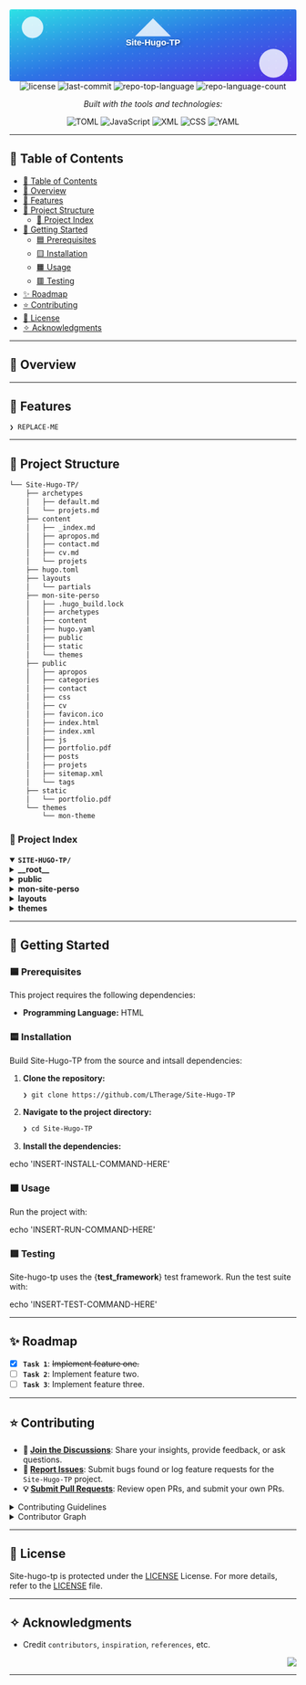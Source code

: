 <div id="top">

<!-- HEADER STYLE: BANNER -->
<div align="center">
<svg xmlns="http://www.w3.org/2000/svg" viewBox="0 0 800 200">
	<defs>
		<linearGradient id="bg" x1="0%" y1="0%" x2="100%" y2="100%">
			<stop offset="0%" style="stop-color:#2de2e5;stop-opacity:1" />
			<stop offset="50%" style="stop-color:#2d74e5;stop-opacity:1" />
			<stop offset="100%" style="stop-color:#552de5;stop-opacity:1" />
		</linearGradient>
		<filter id="shadow">
			<feDropShadow dx="2.0" dy="2.0" stdDeviation="4.0" flood-opacity="0.5" />
		</filter>
		<pattern id="dots" width="20.0" height="20.0" patternUnits="userSpaceOnUse">
			<circle cx="3" cy="3" r="1.5" fill="rgba(255,255,255,0.2)" />
		</pattern>
	</defs>
	<rect width="100%" height="100%" fill="url(#bg)" rx="5.0" />
	<rect width="100%" height="100%" fill="url(#dots)" />
	<circle cx="64.0" cy="50.0" r="30.0" fill="rgba(255,255,255,0.8)" />
	<circle cx="736.0" cy="150.0" r="40.0" fill="rgba(255,255,255,0.8)" />
	<path d="M 400.0 25.0
			 L 450.0 75.0
			 L 350.0 75.0 Z" fill="rgba(255,255,255,0.8)" />
	<text x="400.0" y="100.0" font-family="Arial, sans-serif" font-size="24" font-weight="bold" text-anchor="middle" fill="#FFFFFF" filter="url(#shadow)">
		Site-Hugo-TP
	</text>
	<text x="400.0" y="150.0" font-family="Arial, sans-serif" font-size="18" text-anchor="middle" fill="rgba(255,255,255,0.9)">
</text></svg>

<!-- BADGES -->
<img src="https://img.shields.io/github/license/LTherage/Site-Hugo-TP?style=flat-square&logo=opensourceinitiative&logoColor=white&color=00BFFF" alt="license">
<img src="https://img.shields.io/github/last-commit/LTherage/Site-Hugo-TP?style=flat-square&logo=git&logoColor=white&color=00BFFF" alt="last-commit">
<img src="https://img.shields.io/github/languages/top/LTherage/Site-Hugo-TP?style=flat-square&color=00BFFF" alt="repo-top-language">
<img src="https://img.shields.io/github/languages/count/LTherage/Site-Hugo-TP?style=flat-square&color=00BFFF" alt="repo-language-count">

<em>Built with the tools and technologies:</em>

<img src="https://img.shields.io/badge/TOML-9C4121.svg?style=flat-square&logo=TOML&logoColor=white" alt="TOML">
<img src="https://img.shields.io/badge/JavaScript-F7DF1E.svg?style=flat-square&logo=JavaScript&logoColor=black" alt="JavaScript">
<img src="https://img.shields.io/badge/XML-005FAD.svg?style=flat-square&logo=XML&logoColor=white" alt="XML">
<img src="https://img.shields.io/badge/CSS-663399.svg?style=flat-square&logo=CSS&logoColor=white" alt="CSS">
<img src="https://img.shields.io/badge/YAML-CB171E.svg?style=flat-square&logo=YAML&logoColor=white" alt="YAML">

</div>

---

## 💎 Table of Contents

- [💎 Table of Contents](#-table-of-contents)
- [🔷 Overview](#-overview)
- [🔶 Features](#-features)
- [💠 Project Structure](#-project-structure)
    - [🔹 Project Index](#-project-index)
- [🔸 Getting Started](#-getting-started)
    - [🟦 Prerequisites](#-prerequisites)
    - [🟨 Installation](#-installation)
    - [🟧 Usage](#-usage)
    - [🟥 Testing](#-testing)
- [✨ Roadmap](#-roadmap)
- [⭐ Contributing](#-contributing)
- [💫 License](#-license)
- [✧ Acknowledgments](#-acknowledgments)

---

## 🔷 Overview



---

## 🔶 Features

<code>❯ REPLACE-ME</code>

---

## 💠 Project Structure

```sh
└── Site-Hugo-TP/
    ├── archetypes
    │   ├── default.md
    │   └── projets.md
    ├── content
    │   ├── _index.md
    │   ├── apropos.md
    │   ├── contact.md
    │   ├── cv.md
    │   └── projets
    ├── hugo.toml
    ├── layouts
    │   └── partials
    ├── mon-site-perso
    │   ├── .hugo_build.lock
    │   ├── archetypes
    │   ├── content
    │   ├── hugo.yaml
    │   ├── public
    │   ├── static
    │   └── themes
    ├── public
    │   ├── apropos
    │   ├── categories
    │   ├── contact
    │   ├── css
    │   ├── cv
    │   ├── favicon.ico
    │   ├── index.html
    │   ├── index.xml
    │   ├── js
    │   ├── portfolio.pdf
    │   ├── posts
    │   ├── projets
    │   ├── sitemap.xml
    │   └── tags
    ├── static
    │   └── portfolio.pdf
    └── themes
        └── mon-theme
```

### 🔹 Project Index

<details open>
	<summary><b><code>SITE-HUGO-TP/</code></b></summary>
	<!-- __root__ Submodule -->
	<details>
		<summary><b>__root__</b></summary>
		<blockquote>
			<div class='directory-path' style='padding: 8px 0; color: #666;'>
				<code><b>⦿ __root__</b></code>
			<table style='width: 100%; border-collapse: collapse;'>
			<thead>
				<tr style='background-color: #f8f9fa;'>
					<th style='width: 30%; text-align: left; padding: 8px;'>File Name</th>
					<th style='text-align: left; padding: 8px;'>Summary</th>
				</tr>
			</thead>
				<tr style='border-bottom: 1px solid #eee;'>
					<td style='padding: 8px;'><b><a href='https://github.com/LTherage/Site-Hugo-TP/blob/master/hugo.toml'>hugo.toml</a></b></td>
					<td style='padding: 8px;'>Code>❯ REPLACE-ME</code></td>
				</tr>
			</table>
		</blockquote>
	</details>
	<!-- public Submodule -->
	<details>
		<summary><b>public</b></summary>
		<blockquote>
			<div class='directory-path' style='padding: 8px 0; color: #666;'>
				<code><b>⦿ public</b></code>
			<table style='width: 100%; border-collapse: collapse;'>
			<thead>
				<tr style='background-color: #f8f9fa;'>
					<th style='width: 30%; text-align: left; padding: 8px;'>File Name</th>
					<th style='text-align: left; padding: 8px;'>Summary</th>
				</tr>
			</thead>
				<tr style='border-bottom: 1px solid #eee;'>
					<td style='padding: 8px;'><b><a href='https://github.com/LTherage/Site-Hugo-TP/blob/master/public/sitemap.xml'>sitemap.xml</a></b></td>
					<td style='padding: 8px;'>Code>❯ REPLACE-ME</code></td>
				</tr>
				<tr style='border-bottom: 1px solid #eee;'>
					<td style='padding: 8px;'><b><a href='https://github.com/LTherage/Site-Hugo-TP/blob/master/public/index.html'>index.html</a></b></td>
					<td style='padding: 8px;'>Code>❯ REPLACE-ME</code></td>
				</tr>
				<tr style='border-bottom: 1px solid #eee;'>
					<td style='padding: 8px;'><b><a href='https://github.com/LTherage/Site-Hugo-TP/blob/master/public/index.xml'>index.xml</a></b></td>
					<td style='padding: 8px;'>Code>❯ REPLACE-ME</code></td>
				</tr>
			</table>
			<!-- contact Submodule -->
			<details>
				<summary><b>contact</b></summary>
				<blockquote>
					<div class='directory-path' style='padding: 8px 0; color: #666;'>
						<code><b>⦿ public.contact</b></code>
					<table style='width: 100%; border-collapse: collapse;'>
					<thead>
						<tr style='background-color: #f8f9fa;'>
							<th style='width: 30%; text-align: left; padding: 8px;'>File Name</th>
							<th style='text-align: left; padding: 8px;'>Summary</th>
						</tr>
					</thead>
						<tr style='border-bottom: 1px solid #eee;'>
							<td style='padding: 8px;'><b><a href='https://github.com/LTherage/Site-Hugo-TP/blob/master/public/contact/index.html'>index.html</a></b></td>
							<td style='padding: 8px;'>Code>❯ REPLACE-ME</code></td>
						</tr>
					</table>
				</blockquote>
			</details>
			<!-- css Submodule -->
			<details>
				<summary><b>css</b></summary>
				<blockquote>
					<div class='directory-path' style='padding: 8px 0; color: #666;'>
						<code><b>⦿ public.css</b></code>
					<table style='width: 100%; border-collapse: collapse;'>
					<thead>
						<tr style='background-color: #f8f9fa;'>
							<th style='width: 30%; text-align: left; padding: 8px;'>File Name</th>
							<th style='text-align: left; padding: 8px;'>Summary</th>
						</tr>
					</thead>
						<tr style='border-bottom: 1px solid #eee;'>
							<td style='padding: 8px;'><b><a href='https://github.com/LTherage/Site-Hugo-TP/blob/master/public/css/main.css'>main.css</a></b></td>
							<td style='padding: 8px;'>Code>❯ REPLACE-ME</code></td>
						</tr>
					</table>
				</blockquote>
			</details>
			<!-- posts Submodule -->
			<details>
				<summary><b>posts</b></summary>
				<blockquote>
					<div class='directory-path' style='padding: 8px 0; color: #666;'>
						<code><b>⦿ public.posts</b></code>
					<table style='width: 100%; border-collapse: collapse;'>
					<thead>
						<tr style='background-color: #f8f9fa;'>
							<th style='width: 30%; text-align: left; padding: 8px;'>File Name</th>
							<th style='text-align: left; padding: 8px;'>Summary</th>
						</tr>
					</thead>
						<tr style='border-bottom: 1px solid #eee;'>
							<td style='padding: 8px;'><b><a href='https://github.com/LTherage/Site-Hugo-TP/blob/master/public/posts/index.html'>index.html</a></b></td>
							<td style='padding: 8px;'>Code>❯ REPLACE-ME</code></td>
						</tr>
						<tr style='border-bottom: 1px solid #eee;'>
							<td style='padding: 8px;'><b><a href='https://github.com/LTherage/Site-Hugo-TP/blob/master/public/posts/index.xml'>index.xml</a></b></td>
							<td style='padding: 8px;'>Code>❯ REPLACE-ME</code></td>
						</tr>
					</table>
					<!-- post-2 Submodule -->
					<details>
						<summary><b>post-2</b></summary>
						<blockquote>
							<div class='directory-path' style='padding: 8px 0; color: #666;'>
								<code><b>⦿ public.posts.post-2</b></code>
							<table style='width: 100%; border-collapse: collapse;'>
							<thead>
								<tr style='background-color: #f8f9fa;'>
									<th style='width: 30%; text-align: left; padding: 8px;'>File Name</th>
									<th style='text-align: left; padding: 8px;'>Summary</th>
								</tr>
							</thead>
								<tr style='border-bottom: 1px solid #eee;'>
									<td style='padding: 8px;'><b><a href='https://github.com/LTherage/Site-Hugo-TP/blob/master/public/posts/post-2/index.html'>index.html</a></b></td>
									<td style='padding: 8px;'>Code>❯ REPLACE-ME</code></td>
								</tr>
							</table>
						</blockquote>
					</details>
					<!-- post-3 Submodule -->
					<details>
						<summary><b>post-3</b></summary>
						<blockquote>
							<div class='directory-path' style='padding: 8px 0; color: #666;'>
								<code><b>⦿ public.posts.post-3</b></code>
							<table style='width: 100%; border-collapse: collapse;'>
							<thead>
								<tr style='background-color: #f8f9fa;'>
									<th style='width: 30%; text-align: left; padding: 8px;'>File Name</th>
									<th style='text-align: left; padding: 8px;'>Summary</th>
								</tr>
							</thead>
								<tr style='border-bottom: 1px solid #eee;'>
									<td style='padding: 8px;'><b><a href='https://github.com/LTherage/Site-Hugo-TP/blob/master/public/posts/post-3/index.html'>index.html</a></b></td>
									<td style='padding: 8px;'>Code>❯ REPLACE-ME</code></td>
								</tr>
							</table>
						</blockquote>
					</details>
					<!-- post-1 Submodule -->
					<details>
						<summary><b>post-1</b></summary>
						<blockquote>
							<div class='directory-path' style='padding: 8px 0; color: #666;'>
								<code><b>⦿ public.posts.post-1</b></code>
							<table style='width: 100%; border-collapse: collapse;'>
							<thead>
								<tr style='background-color: #f8f9fa;'>
									<th style='width: 30%; text-align: left; padding: 8px;'>File Name</th>
									<th style='text-align: left; padding: 8px;'>Summary</th>
								</tr>
							</thead>
								<tr style='border-bottom: 1px solid #eee;'>
									<td style='padding: 8px;'><b><a href='https://github.com/LTherage/Site-Hugo-TP/blob/master/public/posts/post-1/index.html'>index.html</a></b></td>
									<td style='padding: 8px;'>Code>❯ REPLACE-ME</code></td>
								</tr>
							</table>
						</blockquote>
					</details>
				</blockquote>
			</details>
			<!-- categories Submodule -->
			<details>
				<summary><b>categories</b></summary>
				<blockquote>
					<div class='directory-path' style='padding: 8px 0; color: #666;'>
						<code><b>⦿ public.categories</b></code>
					<table style='width: 100%; border-collapse: collapse;'>
					<thead>
						<tr style='background-color: #f8f9fa;'>
							<th style='width: 30%; text-align: left; padding: 8px;'>File Name</th>
							<th style='text-align: left; padding: 8px;'>Summary</th>
						</tr>
					</thead>
						<tr style='border-bottom: 1px solid #eee;'>
							<td style='padding: 8px;'><b><a href='https://github.com/LTherage/Site-Hugo-TP/blob/master/public/categories/index.html'>index.html</a></b></td>
							<td style='padding: 8px;'>Code>❯ REPLACE-ME</code></td>
						</tr>
						<tr style='border-bottom: 1px solid #eee;'>
							<td style='padding: 8px;'><b><a href='https://github.com/LTherage/Site-Hugo-TP/blob/master/public/categories/index.xml'>index.xml</a></b></td>
							<td style='padding: 8px;'>Code>❯ REPLACE-ME</code></td>
						</tr>
					</table>
				</blockquote>
			</details>
			<!-- projets Submodule -->
			<details>
				<summary><b>projets</b></summary>
				<blockquote>
					<div class='directory-path' style='padding: 8px 0; color: #666;'>
						<code><b>⦿ public.projets</b></code>
					<table style='width: 100%; border-collapse: collapse;'>
					<thead>
						<tr style='background-color: #f8f9fa;'>
							<th style='width: 30%; text-align: left; padding: 8px;'>File Name</th>
							<th style='text-align: left; padding: 8px;'>Summary</th>
						</tr>
					</thead>
						<tr style='border-bottom: 1px solid #eee;'>
							<td style='padding: 8px;'><b><a href='https://github.com/LTherage/Site-Hugo-TP/blob/master/public/projets/index.html'>index.html</a></b></td>
							<td style='padding: 8px;'>Code>❯ REPLACE-ME</code></td>
						</tr>
						<tr style='border-bottom: 1px solid #eee;'>
							<td style='padding: 8px;'><b><a href='https://github.com/LTherage/Site-Hugo-TP/blob/master/public/projets/index.xml'>index.xml</a></b></td>
							<td style='padding: 8px;'>Code>❯ REPLACE-ME</code></td>
						</tr>
					</table>
					<!-- sae-s1-03 Submodule -->
					<details>
						<summary><b>sae-s1-03</b></summary>
						<blockquote>
							<div class='directory-path' style='padding: 8px 0; color: #666;'>
								<code><b>⦿ public.projets.sae-s1-03</b></code>
							<table style='width: 100%; border-collapse: collapse;'>
							<thead>
								<tr style='background-color: #f8f9fa;'>
									<th style='width: 30%; text-align: left; padding: 8px;'>File Name</th>
									<th style='text-align: left; padding: 8px;'>Summary</th>
								</tr>
							</thead>
								<tr style='border-bottom: 1px solid #eee;'>
									<td style='padding: 8px;'><b><a href='https://github.com/LTherage/Site-Hugo-TP/blob/master/public/projets/sae-s1-03/index.html'>index.html</a></b></td>
									<td style='padding: 8px;'>Code>❯ REPLACE-ME</code></td>
								</tr>
							</table>
						</blockquote>
					</details>
					<!-- sae-s1-05-06 Submodule -->
					<details>
						<summary><b>sae-s1-05-06</b></summary>
						<blockquote>
							<div class='directory-path' style='padding: 8px 0; color: #666;'>
								<code><b>⦿ public.projets.sae-s1-05-06</b></code>
							<table style='width: 100%; border-collapse: collapse;'>
							<thead>
								<tr style='background-color: #f8f9fa;'>
									<th style='width: 30%; text-align: left; padding: 8px;'>File Name</th>
									<th style='text-align: left; padding: 8px;'>Summary</th>
								</tr>
							</thead>
								<tr style='border-bottom: 1px solid #eee;'>
									<td style='padding: 8px;'><b><a href='https://github.com/LTherage/Site-Hugo-TP/blob/master/public/projets/sae-s1-05-06/index.html'>index.html</a></b></td>
									<td style='padding: 8px;'>Code>❯ REPLACE-ME</code></td>
								</tr>
							</table>
						</blockquote>
					</details>
				</blockquote>
			</details>
			<!-- js Submodule -->
			<details>
				<summary><b>js</b></summary>
				<blockquote>
					<div class='directory-path' style='padding: 8px 0; color: #666;'>
						<code><b>⦿ public.js</b></code>
					<table style='width: 100%; border-collapse: collapse;'>
					<thead>
						<tr style='background-color: #f8f9fa;'>
							<th style='width: 30%; text-align: left; padding: 8px;'>File Name</th>
							<th style='text-align: left; padding: 8px;'>Summary</th>
						</tr>
					</thead>
						<tr style='border-bottom: 1px solid #eee;'>
							<td style='padding: 8px;'><b><a href='https://github.com/LTherage/Site-Hugo-TP/blob/master/public/js/main.js'>main.js</a></b></td>
							<td style='padding: 8px;'>Code>❯ REPLACE-ME</code></td>
						</tr>
					</table>
				</blockquote>
			</details>
			<!-- apropos Submodule -->
			<details>
				<summary><b>apropos</b></summary>
				<blockquote>
					<div class='directory-path' style='padding: 8px 0; color: #666;'>
						<code><b>⦿ public.apropos</b></code>
					<table style='width: 100%; border-collapse: collapse;'>
					<thead>
						<tr style='background-color: #f8f9fa;'>
							<th style='width: 30%; text-align: left; padding: 8px;'>File Name</th>
							<th style='text-align: left; padding: 8px;'>Summary</th>
						</tr>
					</thead>
						<tr style='border-bottom: 1px solid #eee;'>
							<td style='padding: 8px;'><b><a href='https://github.com/LTherage/Site-Hugo-TP/blob/master/public/apropos/index.html'>index.html</a></b></td>
							<td style='padding: 8px;'>Code>❯ REPLACE-ME</code></td>
						</tr>
						<tr style='border-bottom: 1px solid #eee;'>
							<td style='padding: 8px;'><b><a href='https://github.com/LTherage/Site-Hugo-TP/blob/master/public/apropos/index.xml'>index.xml</a></b></td>
							<td style='padding: 8px;'>Code>❯ REPLACE-ME</code></td>
						</tr>
					</table>
					<!-- apropos Submodule -->
					<details>
						<summary><b>apropos</b></summary>
						<blockquote>
							<div class='directory-path' style='padding: 8px 0; color: #666;'>
								<code><b>⦿ public.apropos.apropos</b></code>
							<table style='width: 100%; border-collapse: collapse;'>
							<thead>
								<tr style='background-color: #f8f9fa;'>
									<th style='width: 30%; text-align: left; padding: 8px;'>File Name</th>
									<th style='text-align: left; padding: 8px;'>Summary</th>
								</tr>
							</thead>
								<tr style='border-bottom: 1px solid #eee;'>
									<td style='padding: 8px;'><b><a href='https://github.com/LTherage/Site-Hugo-TP/blob/master/public/apropos/apropos/index.html'>index.html</a></b></td>
									<td style='padding: 8px;'>Code>❯ REPLACE-ME</code></td>
								</tr>
							</table>
						</blockquote>
					</details>
				</blockquote>
			</details>
			<!-- tags Submodule -->
			<details>
				<summary><b>tags</b></summary>
				<blockquote>
					<div class='directory-path' style='padding: 8px 0; color: #666;'>
						<code><b>⦿ public.tags</b></code>
					<table style='width: 100%; border-collapse: collapse;'>
					<thead>
						<tr style='background-color: #f8f9fa;'>
							<th style='width: 30%; text-align: left; padding: 8px;'>File Name</th>
							<th style='text-align: left; padding: 8px;'>Summary</th>
						</tr>
					</thead>
						<tr style='border-bottom: 1px solid #eee;'>
							<td style='padding: 8px;'><b><a href='https://github.com/LTherage/Site-Hugo-TP/blob/master/public/tags/index.html'>index.html</a></b></td>
							<td style='padding: 8px;'>Code>❯ REPLACE-ME</code></td>
						</tr>
						<tr style='border-bottom: 1px solid #eee;'>
							<td style='padding: 8px;'><b><a href='https://github.com/LTherage/Site-Hugo-TP/blob/master/public/tags/index.xml'>index.xml</a></b></td>
							<td style='padding: 8px;'>Code>❯ REPLACE-ME</code></td>
						</tr>
					</table>
					<!-- html Submodule -->
					<details>
						<summary><b>html</b></summary>
						<blockquote>
							<div class='directory-path' style='padding: 8px 0; color: #666;'>
								<code><b>⦿ public.tags.html</b></code>
							<table style='width: 100%; border-collapse: collapse;'>
							<thead>
								<tr style='background-color: #f8f9fa;'>
									<th style='width: 30%; text-align: left; padding: 8px;'>File Name</th>
									<th style='text-align: left; padding: 8px;'>Summary</th>
								</tr>
							</thead>
								<tr style='border-bottom: 1px solid #eee;'>
									<td style='padding: 8px;'><b><a href='https://github.com/LTherage/Site-Hugo-TP/blob/master/public/tags/html/index.html'>index.html</a></b></td>
									<td style='padding: 8px;'>Code>❯ REPLACE-ME</code></td>
								</tr>
								<tr style='border-bottom: 1px solid #eee;'>
									<td style='padding: 8px;'><b><a href='https://github.com/LTherage/Site-Hugo-TP/blob/master/public/tags/html/index.xml'>index.xml</a></b></td>
									<td style='padding: 8px;'>Code>❯ REPLACE-ME</code></td>
								</tr>
							</table>
						</blockquote>
					</details>
					<!-- blue Submodule -->
					<details>
						<summary><b>blue</b></summary>
						<blockquote>
							<div class='directory-path' style='padding: 8px 0; color: #666;'>
								<code><b>⦿ public.tags.blue</b></code>
							<table style='width: 100%; border-collapse: collapse;'>
							<thead>
								<tr style='background-color: #f8f9fa;'>
									<th style='width: 30%; text-align: left; padding: 8px;'>File Name</th>
									<th style='text-align: left; padding: 8px;'>Summary</th>
								</tr>
							</thead>
								<tr style='border-bottom: 1px solid #eee;'>
									<td style='padding: 8px;'><b><a href='https://github.com/LTherage/Site-Hugo-TP/blob/master/public/tags/blue/index.html'>index.html</a></b></td>
									<td style='padding: 8px;'>Code>❯ REPLACE-ME</code></td>
								</tr>
								<tr style='border-bottom: 1px solid #eee;'>
									<td style='padding: 8px;'><b><a href='https://github.com/LTherage/Site-Hugo-TP/blob/master/public/tags/blue/index.xml'>index.xml</a></b></td>
									<td style='padding: 8px;'>Code>❯ REPLACE-ME</code></td>
								</tr>
							</table>
						</blockquote>
					</details>
					<!-- marketing Submodule -->
					<details>
						<summary><b>marketing</b></summary>
						<blockquote>
							<div class='directory-path' style='padding: 8px 0; color: #666;'>
								<code><b>⦿ public.tags.marketing</b></code>
							<table style='width: 100%; border-collapse: collapse;'>
							<thead>
								<tr style='background-color: #f8f9fa;'>
									<th style='width: 30%; text-align: left; padding: 8px;'>File Name</th>
									<th style='text-align: left; padding: 8px;'>Summary</th>
								</tr>
							</thead>
								<tr style='border-bottom: 1px solid #eee;'>
									<td style='padding: 8px;'><b><a href='https://github.com/LTherage/Site-Hugo-TP/blob/master/public/tags/marketing/index.html'>index.html</a></b></td>
									<td style='padding: 8px;'>Code>❯ REPLACE-ME</code></td>
								</tr>
								<tr style='border-bottom: 1px solid #eee;'>
									<td style='padding: 8px;'><b><a href='https://github.com/LTherage/Site-Hugo-TP/blob/master/public/tags/marketing/index.xml'>index.xml</a></b></td>
									<td style='padding: 8px;'>Code>❯ REPLACE-ME</code></td>
								</tr>
							</table>
						</blockquote>
					</details>
					<!-- gestion-de-projet Submodule -->
					<details>
						<summary><b>gestion-de-projet</b></summary>
						<blockquote>
							<div class='directory-path' style='padding: 8px 0; color: #666;'>
								<code><b>⦿ public.tags.gestion-de-projet</b></code>
							<table style='width: 100%; border-collapse: collapse;'>
							<thead>
								<tr style='background-color: #f8f9fa;'>
									<th style='width: 30%; text-align: left; padding: 8px;'>File Name</th>
									<th style='text-align: left; padding: 8px;'>Summary</th>
								</tr>
							</thead>
								<tr style='border-bottom: 1px solid #eee;'>
									<td style='padding: 8px;'><b><a href='https://github.com/LTherage/Site-Hugo-TP/blob/master/public/tags/gestion-de-projet/index.html'>index.html</a></b></td>
									<td style='padding: 8px;'>Code>❯ REPLACE-ME</code></td>
								</tr>
								<tr style='border-bottom: 1px solid #eee;'>
									<td style='padding: 8px;'><b><a href='https://github.com/LTherage/Site-Hugo-TP/blob/master/public/tags/gestion-de-projet/index.xml'>index.xml</a></b></td>
									<td style='padding: 8px;'>Code>❯ REPLACE-ME</code></td>
								</tr>
							</table>
						</blockquote>
					</details>
					<!-- événementiel Submodule -->
					<details>
						<summary><b>événementiel</b></summary>
						<blockquote>
							<div class='directory-path' style='padding: 8px 0; color: #666;'>
								<code><b>⦿ public.tags.événementiel</b></code>
							<table style='width: 100%; border-collapse: collapse;'>
							<thead>
								<tr style='background-color: #f8f9fa;'>
									<th style='width: 30%; text-align: left; padding: 8px;'>File Name</th>
									<th style='text-align: left; padding: 8px;'>Summary</th>
								</tr>
							</thead>
								<tr style='border-bottom: 1px solid #eee;'>
									<td style='padding: 8px;'><b><a href='https://github.com/LTherage/Site-Hugo-TP/blob/master/public/tags/événementiel/index.html'>index.html</a></b></td>
									<td style='padding: 8px;'>Code>❯ REPLACE-ME</code></td>
								</tr>
								<tr style='border-bottom: 1px solid #eee;'>
									<td style='padding: 8px;'><b><a href='https://github.com/LTherage/Site-Hugo-TP/blob/master/public/tags/événementiel/index.xml'>index.xml</a></b></td>
									<td style='padding: 8px;'>Code>❯ REPLACE-ME</code></td>
								</tr>
							</table>
						</blockquote>
					</details>
					<!-- red Submodule -->
					<details>
						<summary><b>red</b></summary>
						<blockquote>
							<div class='directory-path' style='padding: 8px 0; color: #666;'>
								<code><b>⦿ public.tags.red</b></code>
							<table style='width: 100%; border-collapse: collapse;'>
							<thead>
								<tr style='background-color: #f8f9fa;'>
									<th style='width: 30%; text-align: left; padding: 8px;'>File Name</th>
									<th style='text-align: left; padding: 8px;'>Summary</th>
								</tr>
							</thead>
								<tr style='border-bottom: 1px solid #eee;'>
									<td style='padding: 8px;'><b><a href='https://github.com/LTherage/Site-Hugo-TP/blob/master/public/tags/red/index.html'>index.html</a></b></td>
									<td style='padding: 8px;'>Code>❯ REPLACE-ME</code></td>
								</tr>
								<tr style='border-bottom: 1px solid #eee;'>
									<td style='padding: 8px;'><b><a href='https://github.com/LTherage/Site-Hugo-TP/blob/master/public/tags/red/index.xml'>index.xml</a></b></td>
									<td style='padding: 8px;'>Code>❯ REPLACE-ME</code></td>
								</tr>
							</table>
						</blockquote>
					</details>
					<!-- css Submodule -->
					<details>
						<summary><b>css</b></summary>
						<blockquote>
							<div class='directory-path' style='padding: 8px 0; color: #666;'>
								<code><b>⦿ public.tags.css</b></code>
							<table style='width: 100%; border-collapse: collapse;'>
							<thead>
								<tr style='background-color: #f8f9fa;'>
									<th style='width: 30%; text-align: left; padding: 8px;'>File Name</th>
									<th style='text-align: left; padding: 8px;'>Summary</th>
								</tr>
							</thead>
								<tr style='border-bottom: 1px solid #eee;'>
									<td style='padding: 8px;'><b><a href='https://github.com/LTherage/Site-Hugo-TP/blob/master/public/tags/css/index.html'>index.html</a></b></td>
									<td style='padding: 8px;'>Code>❯ REPLACE-ME</code></td>
								</tr>
								<tr style='border-bottom: 1px solid #eee;'>
									<td style='padding: 8px;'><b><a href='https://github.com/LTherage/Site-Hugo-TP/blob/master/public/tags/css/index.xml'>index.xml</a></b></td>
									<td style='padding: 8px;'>Code>❯ REPLACE-ME</code></td>
								</tr>
							</table>
						</blockquote>
					</details>
					<!-- green Submodule -->
					<details>
						<summary><b>green</b></summary>
						<blockquote>
							<div class='directory-path' style='padding: 8px 0; color: #666;'>
								<code><b>⦿ public.tags.green</b></code>
							<table style='width: 100%; border-collapse: collapse;'>
							<thead>
								<tr style='background-color: #f8f9fa;'>
									<th style='width: 30%; text-align: left; padding: 8px;'>File Name</th>
									<th style='text-align: left; padding: 8px;'>Summary</th>
								</tr>
							</thead>
								<tr style='border-bottom: 1px solid #eee;'>
									<td style='padding: 8px;'><b><a href='https://github.com/LTherage/Site-Hugo-TP/blob/master/public/tags/green/index.html'>index.html</a></b></td>
									<td style='padding: 8px;'>Code>❯ REPLACE-ME</code></td>
								</tr>
								<tr style='border-bottom: 1px solid #eee;'>
									<td style='padding: 8px;'><b><a href='https://github.com/LTherage/Site-Hugo-TP/blob/master/public/tags/green/index.xml'>index.xml</a></b></td>
									<td style='padding: 8px;'>Code>❯ REPLACE-ME</code></td>
								</tr>
							</table>
						</blockquote>
					</details>
				</blockquote>
			</details>
			<!-- cv Submodule -->
			<details>
				<summary><b>cv</b></summary>
				<blockquote>
					<div class='directory-path' style='padding: 8px 0; color: #666;'>
						<code><b>⦿ public.cv</b></code>
					<table style='width: 100%; border-collapse: collapse;'>
					<thead>
						<tr style='background-color: #f8f9fa;'>
							<th style='width: 30%; text-align: left; padding: 8px;'>File Name</th>
							<th style='text-align: left; padding: 8px;'>Summary</th>
						</tr>
					</thead>
						<tr style='border-bottom: 1px solid #eee;'>
							<td style='padding: 8px;'><b><a href='https://github.com/LTherage/Site-Hugo-TP/blob/master/public/cv/index.html'>index.html</a></b></td>
							<td style='padding: 8px;'>Code>❯ REPLACE-ME</code></td>
						</tr>
					</table>
				</blockquote>
			</details>
		</blockquote>
	</details>
	<!-- mon-site-perso Submodule -->
	<details>
		<summary><b>mon-site-perso</b></summary>
		<blockquote>
			<div class='directory-path' style='padding: 8px 0; color: #666;'>
				<code><b>⦿ mon-site-perso</b></code>
			<table style='width: 100%; border-collapse: collapse;'>
			<thead>
				<tr style='background-color: #f8f9fa;'>
					<th style='width: 30%; text-align: left; padding: 8px;'>File Name</th>
					<th style='text-align: left; padding: 8px;'>Summary</th>
				</tr>
			</thead>
				<tr style='border-bottom: 1px solid #eee;'>
					<td style='padding: 8px;'><b><a href='https://github.com/LTherage/Site-Hugo-TP/blob/master/mon-site-perso/hugo.yaml'>hugo.yaml</a></b></td>
					<td style='padding: 8px;'>Code>❯ REPLACE-ME</code></td>
				</tr>
			</table>
			<!-- public Submodule -->
			<details>
				<summary><b>public</b></summary>
				<blockquote>
					<div class='directory-path' style='padding: 8px 0; color: #666;'>
						<code><b>⦿ mon-site-perso.public</b></code>
					<table style='width: 100%; border-collapse: collapse;'>
					<thead>
						<tr style='background-color: #f8f9fa;'>
							<th style='width: 30%; text-align: left; padding: 8px;'>File Name</th>
							<th style='text-align: left; padding: 8px;'>Summary</th>
						</tr>
					</thead>
						<tr style='border-bottom: 1px solid #eee;'>
							<td style='padding: 8px;'><b><a href='https://github.com/LTherage/Site-Hugo-TP/blob/master/mon-site-perso/public/sitemap.xml'>sitemap.xml</a></b></td>
							<td style='padding: 8px;'>Code>❯ REPLACE-ME</code></td>
						</tr>
						<tr style='border-bottom: 1px solid #eee;'>
							<td style='padding: 8px;'><b><a href='https://github.com/LTherage/Site-Hugo-TP/blob/master/mon-site-perso/public/index.xml'>index.xml</a></b></td>
							<td style='padding: 8px;'>Code>❯ REPLACE-ME</code></td>
						</tr>
					</table>
					<!-- categories Submodule -->
					<details>
						<summary><b>categories</b></summary>
						<blockquote>
							<div class='directory-path' style='padding: 8px 0; color: #666;'>
								<code><b>⦿ mon-site-perso.public.categories</b></code>
							<table style='width: 100%; border-collapse: collapse;'>
							<thead>
								<tr style='background-color: #f8f9fa;'>
									<th style='width: 30%; text-align: left; padding: 8px;'>File Name</th>
									<th style='text-align: left; padding: 8px;'>Summary</th>
								</tr>
							</thead>
								<tr style='border-bottom: 1px solid #eee;'>
									<td style='padding: 8px;'><b><a href='https://github.com/LTherage/Site-Hugo-TP/blob/master/mon-site-perso/public/categories/index.xml'>index.xml</a></b></td>
									<td style='padding: 8px;'>Code>❯ REPLACE-ME</code></td>
								</tr>
							</table>
						</blockquote>
					</details>
					<!-- projets Submodule -->
					<details>
						<summary><b>projets</b></summary>
						<blockquote>
							<div class='directory-path' style='padding: 8px 0; color: #666;'>
								<code><b>⦿ mon-site-perso.public.projets</b></code>
							<table style='width: 100%; border-collapse: collapse;'>
							<thead>
								<tr style='background-color: #f8f9fa;'>
									<th style='width: 30%; text-align: left; padding: 8px;'>File Name</th>
									<th style='text-align: left; padding: 8px;'>Summary</th>
								</tr>
							</thead>
								<tr style='border-bottom: 1px solid #eee;'>
									<td style='padding: 8px;'><b><a href='https://github.com/LTherage/Site-Hugo-TP/blob/master/mon-site-perso/public/projets/index.xml'>index.xml</a></b></td>
									<td style='padding: 8px;'>Code>❯ REPLACE-ME</code></td>
								</tr>
							</table>
							<!-- sae-s1-03 Submodule -->
							<details>
								<summary><b>sae-s1-03</b></summary>
								<blockquote>
									<div class='directory-path' style='padding: 8px 0; color: #666;'>
										<code><b>⦿ mon-site-perso.public.projets.sae-s1-03</b></code>
									<table style='width: 100%; border-collapse: collapse;'>
									<thead>
										<tr style='background-color: #f8f9fa;'>
											<th style='width: 30%; text-align: left; padding: 8px;'>File Name</th>
											<th style='text-align: left; padding: 8px;'>Summary</th>
										</tr>
									</thead>
										<tr style='border-bottom: 1px solid #eee;'>
											<td style='padding: 8px;'><b><a href='https://github.com/LTherage/Site-Hugo-TP/blob/master/mon-site-perso/public/projets/sae-s1-03/index.xml'>index.xml</a></b></td>
											<td style='padding: 8px;'>Code>❯ REPLACE-ME</code></td>
										</tr>
									</table>
								</blockquote>
							</details>
							<!-- sae-s1-05-06 Submodule -->
							<details>
								<summary><b>sae-s1-05-06</b></summary>
								<blockquote>
									<div class='directory-path' style='padding: 8px 0; color: #666;'>
										<code><b>⦿ mon-site-perso.public.projets.sae-s1-05-06</b></code>
									<table style='width: 100%; border-collapse: collapse;'>
									<thead>
										<tr style='background-color: #f8f9fa;'>
											<th style='width: 30%; text-align: left; padding: 8px;'>File Name</th>
											<th style='text-align: left; padding: 8px;'>Summary</th>
										</tr>
									</thead>
										<tr style='border-bottom: 1px solid #eee;'>
											<td style='padding: 8px;'><b><a href='https://github.com/LTherage/Site-Hugo-TP/blob/master/mon-site-perso/public/projets/sae-s1-05-06/index.xml'>index.xml</a></b></td>
											<td style='padding: 8px;'>Code>❯ REPLACE-ME</code></td>
										</tr>
									</table>
								</blockquote>
							</details>
						</blockquote>
					</details>
					<!-- tags Submodule -->
					<details>
						<summary><b>tags</b></summary>
						<blockquote>
							<div class='directory-path' style='padding: 8px 0; color: #666;'>
								<code><b>⦿ mon-site-perso.public.tags</b></code>
							<table style='width: 100%; border-collapse: collapse;'>
							<thead>
								<tr style='background-color: #f8f9fa;'>
									<th style='width: 30%; text-align: left; padding: 8px;'>File Name</th>
									<th style='text-align: left; padding: 8px;'>Summary</th>
								</tr>
							</thead>
								<tr style='border-bottom: 1px solid #eee;'>
									<td style='padding: 8px;'><b><a href='https://github.com/LTherage/Site-Hugo-TP/blob/master/mon-site-perso/public/tags/index.xml'>index.xml</a></b></td>
									<td style='padding: 8px;'>Code>❯ REPLACE-ME</code></td>
								</tr>
							</table>
							<!-- html Submodule -->
							<details>
								<summary><b>html</b></summary>
								<blockquote>
									<div class='directory-path' style='padding: 8px 0; color: #666;'>
										<code><b>⦿ mon-site-perso.public.tags.html</b></code>
									<table style='width: 100%; border-collapse: collapse;'>
									<thead>
										<tr style='background-color: #f8f9fa;'>
											<th style='width: 30%; text-align: left; padding: 8px;'>File Name</th>
											<th style='text-align: left; padding: 8px;'>Summary</th>
										</tr>
									</thead>
										<tr style='border-bottom: 1px solid #eee;'>
											<td style='padding: 8px;'><b><a href='https://github.com/LTherage/Site-Hugo-TP/blob/master/mon-site-perso/public/tags/html/index.xml'>index.xml</a></b></td>
											<td style='padding: 8px;'>Code>❯ REPLACE-ME</code></td>
										</tr>
									</table>
								</blockquote>
							</details>
							<!-- marketing Submodule -->
							<details>
								<summary><b>marketing</b></summary>
								<blockquote>
									<div class='directory-path' style='padding: 8px 0; color: #666;'>
										<code><b>⦿ mon-site-perso.public.tags.marketing</b></code>
									<table style='width: 100%; border-collapse: collapse;'>
									<thead>
										<tr style='background-color: #f8f9fa;'>
											<th style='width: 30%; text-align: left; padding: 8px;'>File Name</th>
											<th style='text-align: left; padding: 8px;'>Summary</th>
										</tr>
									</thead>
										<tr style='border-bottom: 1px solid #eee;'>
											<td style='padding: 8px;'><b><a href='https://github.com/LTherage/Site-Hugo-TP/blob/master/mon-site-perso/public/tags/marketing/index.xml'>index.xml</a></b></td>
											<td style='padding: 8px;'>Code>❯ REPLACE-ME</code></td>
										</tr>
									</table>
								</blockquote>
							</details>
							<!-- gestion-de-projet Submodule -->
							<details>
								<summary><b>gestion-de-projet</b></summary>
								<blockquote>
									<div class='directory-path' style='padding: 8px 0; color: #666;'>
										<code><b>⦿ mon-site-perso.public.tags.gestion-de-projet</b></code>
									<table style='width: 100%; border-collapse: collapse;'>
									<thead>
										<tr style='background-color: #f8f9fa;'>
											<th style='width: 30%; text-align: left; padding: 8px;'>File Name</th>
											<th style='text-align: left; padding: 8px;'>Summary</th>
										</tr>
									</thead>
										<tr style='border-bottom: 1px solid #eee;'>
											<td style='padding: 8px;'><b><a href='https://github.com/LTherage/Site-Hugo-TP/blob/master/mon-site-perso/public/tags/gestion-de-projet/index.xml'>index.xml</a></b></td>
											<td style='padding: 8px;'>Code>❯ REPLACE-ME</code></td>
										</tr>
									</table>
								</blockquote>
							</details>
							<!-- événementiel Submodule -->
							<details>
								<summary><b>événementiel</b></summary>
								<blockquote>
									<div class='directory-path' style='padding: 8px 0; color: #666;'>
										<code><b>⦿ mon-site-perso.public.tags.événementiel</b></code>
									<table style='width: 100%; border-collapse: collapse;'>
									<thead>
										<tr style='background-color: #f8f9fa;'>
											<th style='width: 30%; text-align: left; padding: 8px;'>File Name</th>
											<th style='text-align: left; padding: 8px;'>Summary</th>
										</tr>
									</thead>
										<tr style='border-bottom: 1px solid #eee;'>
											<td style='padding: 8px;'><b><a href='https://github.com/LTherage/Site-Hugo-TP/blob/master/mon-site-perso/public/tags/événementiel/index.xml'>index.xml</a></b></td>
											<td style='padding: 8px;'>Code>❯ REPLACE-ME</code></td>
										</tr>
									</table>
								</blockquote>
							</details>
							<!-- css Submodule -->
							<details>
								<summary><b>css</b></summary>
								<blockquote>
									<div class='directory-path' style='padding: 8px 0; color: #666;'>
										<code><b>⦿ mon-site-perso.public.tags.css</b></code>
									<table style='width: 100%; border-collapse: collapse;'>
									<thead>
										<tr style='background-color: #f8f9fa;'>
											<th style='width: 30%; text-align: left; padding: 8px;'>File Name</th>
											<th style='text-align: left; padding: 8px;'>Summary</th>
										</tr>
									</thead>
										<tr style='border-bottom: 1px solid #eee;'>
											<td style='padding: 8px;'><b><a href='https://github.com/LTherage/Site-Hugo-TP/blob/master/mon-site-perso/public/tags/css/index.xml'>index.xml</a></b></td>
											<td style='padding: 8px;'>Code>❯ REPLACE-ME</code></td>
										</tr>
									</table>
								</blockquote>
							</details>
						</blockquote>
					</details>
				</blockquote>
			</details>
		</blockquote>
	</details>
	<!-- layouts Submodule -->
	<details>
		<summary><b>layouts</b></summary>
		<blockquote>
			<div class='directory-path' style='padding: 8px 0; color: #666;'>
				<code><b>⦿ layouts</b></code>
			<!-- partials Submodule -->
			<details>
				<summary><b>partials</b></summary>
				<blockquote>
					<div class='directory-path' style='padding: 8px 0; color: #666;'>
						<code><b>⦿ layouts.partials</b></code>
					<table style='width: 100%; border-collapse: collapse;'>
					<thead>
						<tr style='background-color: #f8f9fa;'>
							<th style='width: 30%; text-align: left; padding: 8px;'>File Name</th>
							<th style='text-align: left; padding: 8px;'>Summary</th>
						</tr>
					</thead>
						<tr style='border-bottom: 1px solid #eee;'>
							<td style='padding: 8px;'><b><a href='https://github.com/LTherage/Site-Hugo-TP/blob/master/layouts/partials/header.html'>header.html</a></b></td>
							<td style='padding: 8px;'>Code>❯ REPLACE-ME</code></td>
						</tr>
					</table>
				</blockquote>
			</details>
		</blockquote>
	</details>
	<!-- themes Submodule -->
	<details>
		<summary><b>themes</b></summary>
		<blockquote>
			<div class='directory-path' style='padding: 8px 0; color: #666;'>
				<code><b>⦿ themes</b></code>
			<!-- mon-theme Submodule -->
			<details>
				<summary><b>mon-theme</b></summary>
				<blockquote>
					<div class='directory-path' style='padding: 8px 0; color: #666;'>
						<code><b>⦿ themes.mon-theme</b></code>
					<table style='width: 100%; border-collapse: collapse;'>
					<thead>
						<tr style='background-color: #f8f9fa;'>
							<th style='width: 30%; text-align: left; padding: 8px;'>File Name</th>
							<th style='text-align: left; padding: 8px;'>Summary</th>
						</tr>
					</thead>
						<tr style='border-bottom: 1px solid #eee;'>
							<td style='padding: 8px;'><b><a href='https://github.com/LTherage/Site-Hugo-TP/blob/master/themes/mon-theme/LICENSE'>LICENSE</a></b></td>
							<td style='padding: 8px;'>Code>❯ REPLACE-ME</code></td>
						</tr>
						<tr style='border-bottom: 1px solid #eee;'>
							<td style='padding: 8px;'><b><a href='https://github.com/LTherage/Site-Hugo-TP/blob/master/themes/mon-theme/theme.toml'>theme.toml</a></b></td>
							<td style='padding: 8px;'>Code>❯ REPLACE-ME</code></td>
						</tr>
						<tr style='border-bottom: 1px solid #eee;'>
							<td style='padding: 8px;'><b><a href='https://github.com/LTherage/Site-Hugo-TP/blob/master/themes/mon-theme/hugo.toml'>hugo.toml</a></b></td>
							<td style='padding: 8px;'>Code>❯ REPLACE-ME</code></td>
						</tr>
					</table>
					<!-- layouts Submodule -->
					<details>
						<summary><b>layouts</b></summary>
						<blockquote>
							<div class='directory-path' style='padding: 8px 0; color: #666;'>
								<code><b>⦿ themes.mon-theme.layouts</b></code>
							<table style='width: 100%; border-collapse: collapse;'>
							<thead>
								<tr style='background-color: #f8f9fa;'>
									<th style='width: 30%; text-align: left; padding: 8px;'>File Name</th>
									<th style='text-align: left; padding: 8px;'>Summary</th>
								</tr>
							</thead>
								<tr style='border-bottom: 1px solid #eee;'>
									<td style='padding: 8px;'><b><a href='https://github.com/LTherage/Site-Hugo-TP/blob/master/themes/mon-theme/layouts/index.html'>index.html</a></b></td>
									<td style='padding: 8px;'>Code>❯ REPLACE-ME</code></td>
								</tr>
							</table>
							<!-- _default Submodule -->
							<details>
								<summary><b>_default</b></summary>
								<blockquote>
									<div class='directory-path' style='padding: 8px 0; color: #666;'>
										<code><b>⦿ themes.mon-theme.layouts._default</b></code>
									<table style='width: 100%; border-collapse: collapse;'>
									<thead>
										<tr style='background-color: #f8f9fa;'>
											<th style='width: 30%; text-align: left; padding: 8px;'>File Name</th>
											<th style='text-align: left; padding: 8px;'>Summary</th>
										</tr>
									</thead>
										<tr style='border-bottom: 1px solid #eee;'>
											<td style='padding: 8px;'><b><a href='https://github.com/LTherage/Site-Hugo-TP/blob/master/themes/mon-theme/layouts/_default/baseof.html'>baseof.html</a></b></td>
											<td style='padding: 8px;'>Code>❯ REPLACE-ME</code></td>
										</tr>
										<tr style='border-bottom: 1px solid #eee;'>
											<td style='padding: 8px;'><b><a href='https://github.com/LTherage/Site-Hugo-TP/blob/master/themes/mon-theme/layouts/_default/single.html'>single.html</a></b></td>
											<td style='padding: 8px;'>Code>❯ REPLACE-ME</code></td>
										</tr>
										<tr style='border-bottom: 1px solid #eee;'>
											<td style='padding: 8px;'><b><a href='https://github.com/LTherage/Site-Hugo-TP/blob/master/themes/mon-theme/layouts/_default/list.html'>list.html</a></b></td>
											<td style='padding: 8px;'>Code>❯ REPLACE-ME</code></td>
										</tr>
										<tr style='border-bottom: 1px solid #eee;'>
											<td style='padding: 8px;'><b><a href='https://github.com/LTherage/Site-Hugo-TP/blob/master/themes/mon-theme/layouts/_default/home.html'>home.html</a></b></td>
											<td style='padding: 8px;'>Code>❯ REPLACE-ME</code></td>
										</tr>
									</table>
								</blockquote>
							</details>
							<!-- partials Submodule -->
							<details>
								<summary><b>partials</b></summary>
								<blockquote>
									<div class='directory-path' style='padding: 8px 0; color: #666;'>
										<code><b>⦿ themes.mon-theme.layouts.partials</b></code>
									<table style='width: 100%; border-collapse: collapse;'>
									<thead>
										<tr style='background-color: #f8f9fa;'>
											<th style='width: 30%; text-align: left; padding: 8px;'>File Name</th>
											<th style='text-align: left; padding: 8px;'>Summary</th>
										</tr>
									</thead>
										<tr style='border-bottom: 1px solid #eee;'>
											<td style='padding: 8px;'><b><a href='https://github.com/LTherage/Site-Hugo-TP/blob/master/themes/mon-theme/layouts/partials/menu.html'>menu.html</a></b></td>
											<td style='padding: 8px;'>Code>❯ REPLACE-ME</code></td>
										</tr>
										<tr style='border-bottom: 1px solid #eee;'>
											<td style='padding: 8px;'><b><a href='https://github.com/LTherage/Site-Hugo-TP/blob/master/themes/mon-theme/layouts/partials/head.html'>head.html</a></b></td>
											<td style='padding: 8px;'>Code>❯ REPLACE-ME</code></td>
										</tr>
										<tr style='border-bottom: 1px solid #eee;'>
											<td style='padding: 8px;'><b><a href='https://github.com/LTherage/Site-Hugo-TP/blob/master/themes/mon-theme/layouts/partials/header.html'>header.html</a></b></td>
											<td style='padding: 8px;'>Code>❯ REPLACE-ME</code></td>
										</tr>
										<tr style='border-bottom: 1px solid #eee;'>
											<td style='padding: 8px;'><b><a href='https://github.com/LTherage/Site-Hugo-TP/blob/master/themes/mon-theme/layouts/partials/terms.html'>terms.html</a></b></td>
											<td style='padding: 8px;'>Code>❯ REPLACE-ME</code></td>
										</tr>
										<tr style='border-bottom: 1px solid #eee;'>
											<td style='padding: 8px;'><b><a href='https://github.com/LTherage/Site-Hugo-TP/blob/master/themes/mon-theme/layouts/partials/footer.html'>footer.html</a></b></td>
											<td style='padding: 8px;'>Code>❯ REPLACE-ME</code></td>
										</tr>
									</table>
									<!-- head Submodule -->
									<details>
										<summary><b>head</b></summary>
										<blockquote>
											<div class='directory-path' style='padding: 8px 0; color: #666;'>
												<code><b>⦿ themes.mon-theme.layouts.partials.head</b></code>
											<table style='width: 100%; border-collapse: collapse;'>
											<thead>
												<tr style='background-color: #f8f9fa;'>
													<th style='width: 30%; text-align: left; padding: 8px;'>File Name</th>
													<th style='text-align: left; padding: 8px;'>Summary</th>
												</tr>
											</thead>
												<tr style='border-bottom: 1px solid #eee;'>
													<td style='padding: 8px;'><b><a href='https://github.com/LTherage/Site-Hugo-TP/blob/master/themes/mon-theme/layouts/partials/head/js.html'>js.html</a></b></td>
													<td style='padding: 8px;'>Code>❯ REPLACE-ME</code></td>
												</tr>
												<tr style='border-bottom: 1px solid #eee;'>
													<td style='padding: 8px;'><b><a href='https://github.com/LTherage/Site-Hugo-TP/blob/master/themes/mon-theme/layouts/partials/head/css.html'>css.html</a></b></td>
													<td style='padding: 8px;'>Code>❯ REPLACE-ME</code></td>
												</tr>
											</table>
										</blockquote>
									</details>
								</blockquote>
							</details>
						</blockquote>
					</details>
				</blockquote>
			</details>
		</blockquote>
	</details>
</details>

---

## 🔸 Getting Started

### 🟦 Prerequisites

This project requires the following dependencies:

- **Programming Language:** HTML

### 🟨 Installation

Build Site-Hugo-TP from the source and intsall dependencies:

1. **Clone the repository:**

    ```sh
    ❯ git clone https://github.com/LTherage/Site-Hugo-TP
    ```

2. **Navigate to the project directory:**

    ```sh
    ❯ cd Site-Hugo-TP
    ```

3. **Install the dependencies:**

echo 'INSERT-INSTALL-COMMAND-HERE'

### 🟧 Usage

Run the project with:

echo 'INSERT-RUN-COMMAND-HERE'

### 🟥 Testing

Site-hugo-tp uses the {__test_framework__} test framework. Run the test suite with:

echo 'INSERT-TEST-COMMAND-HERE'

---

## ✨ Roadmap

- [X] **`Task 1`**: <strike>Implement feature one.</strike>
- [ ] **`Task 2`**: Implement feature two.
- [ ] **`Task 3`**: Implement feature three.

---

## ⭐ Contributing

- **💬 [Join the Discussions](https://github.com/LTherage/Site-Hugo-TP/discussions)**: Share your insights, provide feedback, or ask questions.
- **🐛 [Report Issues](https://github.com/LTherage/Site-Hugo-TP/issues)**: Submit bugs found or log feature requests for the `Site-Hugo-TP` project.
- **💡 [Submit Pull Requests](https://github.com/LTherage/Site-Hugo-TP/blob/main/CONTRIBUTING.md)**: Review open PRs, and submit your own PRs.

<details closed>
<summary>Contributing Guidelines</summary>

1. **Fork the Repository**: Start by forking the project repository to your github account.
2. **Clone Locally**: Clone the forked repository to your local machine using a git client.
   ```sh
   git clone https://github.com/LTherage/Site-Hugo-TP
   ```
3. **Create a New Branch**: Always work on a new branch, giving it a descriptive name.
   ```sh
   git checkout -b new-feature-x
   ```
4. **Make Your Changes**: Develop and test your changes locally.
5. **Commit Your Changes**: Commit with a clear message describing your updates.
   ```sh
   git commit -m 'Implemented new feature x.'
   ```
6. **Push to github**: Push the changes to your forked repository.
   ```sh
   git push origin new-feature-x
   ```
7. **Submit a Pull Request**: Create a PR against the original project repository. Clearly describe the changes and their motivations.
8. **Review**: Once your PR is reviewed and approved, it will be merged into the main branch. Congratulations on your contribution!
</details>

<details closed>
<summary>Contributor Graph</summary>
<br>
<p align="left">
   <a href="https://github.com{/LTherage/Site-Hugo-TP/}graphs/contributors">
      <img src="https://contrib.rocks/image?repo=LTherage/Site-Hugo-TP">
   </a>
</p>
</details>

---

## 💫 License

Site-hugo-tp is protected under the [LICENSE](https://choosealicense.com/licenses) License. For more details, refer to the [LICENSE](https://choosealicense.com/licenses/) file.

---

## ✧ Acknowledgments

- Credit `contributors`, `inspiration`, `references`, etc.

<div align="right">

[![][back-to-top]](#top)

</div>


[back-to-top]: https://img.shields.io/badge/-BACK_TO_TOP-151515?style=flat-square


---

